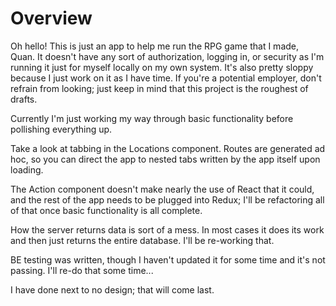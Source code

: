 # Overview

Oh hello! This is just an app to help me run the RPG game that I made, Quan. It doesn't have any sort of authorization, logging in, or security as I'm running it just for myself locally on my own system. It's also pretty sloppy because I just work on it as I have time. If you're a potential employer, don't refrain from looking; just keep in mind that this project is the roughest of drafts.

Currently I'm just working my way through basic functionality before pollishing everything up.

Take a look at tabbing in the Locations component. Routes are generated ad hoc, so you can direct the app to nested tabs written by the app itself upon loading.

The Action component doesn't make nearly the use of React that it could, and the rest of the app needs to be plugged into Redux; I'll be refactoring all of that once basic functionality is all complete.

How the server returns data is sort of a mess. In most cases it does its work and then just returns the entire database. I'll be re-working that.

BE testing was written, though I haven't updated it for some time and it's not passing. I'll re-do that some time...

I have done next to no design; that will come last.